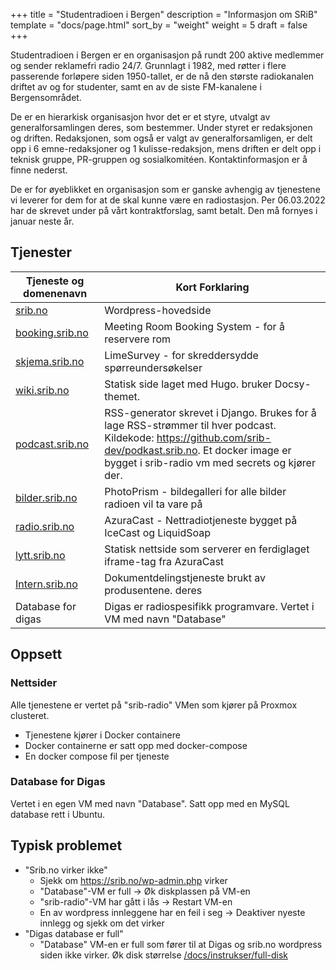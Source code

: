 +++
title = "Studentradioen i Bergen"
description = "Informasjon om SRiB"
template = "docs/page.html"
sort_by = "weight"
weight = 5
draft = false
+++

Studentradioen i Bergen er en organisasjon på rundt 200 aktive medlemmer og
sender reklamefri radio 24/7. Grunnlagt i 1982, med røtter i flere passerende
forløpere siden 1950-tallet, er de nå den største radiokanalen driftet av og for
studenter, samt en av de siste FM-kanalene i Bergensområdet.

De er en hierarkisk organisasjon hvor det er et styre, utvalgt av
generalforsamlingen deres, som bestemmer. Under styret er redaksjonen og
driften. Redaksjonen, som også er valgt av generalforsamligen, er delt opp i 6
emne-redaksjoner og 1 kulisse-redaksjon, mens driften er delt opp i teknisk
gruppe, PR-gruppen og sosialkomitéen. Kontaktinformasjon er å finne nederst.

De er for øyeblikket en organisasjon som er ganske avhengig av tjenestene vi
leverer for dem for at de skal kunne være en radiostasjon. Per 06.03.2022 har de
skrevet under på vårt kontraktforslag, samt betalt. Den må fornyes i januar
neste år.

## Tjenester

| Tjeneste og domenenavn                              | Kort Forklaring                                                                                                                                                                                               |
| --------------------------------------------------- | ------------------------------------------------------------------------------------------------------------------------------------------------------------------------------------------------------------- |
| [srib.no](/docs/produksjon/srib-no)                 | Wordpress-hovedside                                                                                                                                                                                           |
| [booking.srib.no](/docs/produksjon/booking-srib-no) | Meeting Room Booking System - for å reservere rom                                                                                                                                                             |
| [skjema.srib.no](/docs/produksjon/skjema-srib-no)   | LimeSurvey - for skreddersydde spørreundersøkelser                                                                                                                                                            |
| [wiki.srib.no](/docs/produksjon/wiki-srib-no)       | Statisk side laget med Hugo. bruker Docsy-themet.                                                                                                                                                             |
| [podcast.srib.no](/docs/produksjon/podcast-srib-no) | RSS-generator skrevet i Django. Brukes for å lage RSS-strømmer til hver podcast. Kildekode: https://github.com/srib-dev/podkast.srib.no. Et docker image er bygget i srib-radio vm med secrets og kjører der. |
| [bilder.srib.no](/docs/produksjon/bilder-srib-no)   | PhotoPrism - bildegalleri for alle bilder radioen vil ta vare på                                                                                                                                              |
| [radio.srib.no](/docs/produksjon/radio-srib-no)     | AzuraCast - Nettradiotjeneste bygget på IceCast og LiquidSoap                                                                                                                                                 |
| [lytt.srib.no](/docs/produksjon/lytt-srib-no)       | Statisk nettside som serverer en ferdiglaget iframe-tag fra AzuraCast                                                                                                                                         |
| [Intern.srib.no](/docs/produksjon/intern-srib-no)   | Dokumentdelingstjeneste brukt av produsentene. deres                                                                                                                                                          |
| Database for digas                                  | Digas er radiospesifikk programvare. Vertet i VM med navn "Database"                                                                                                                                          |

## Oppsett

### Nettsider

Alle tjenestene er vertet på "srib-radio" VMen som kjører på Proxmox clusteret.

- Tjenestene kjører i Docker containere
- Docker containerne er satt opp med docker-compose
- En docker compose fil per tjeneste

### Database for Digas

Vertet i en egen VM med navn "Database". Satt opp med en MySQL database rett i
Ubuntu.

## Typisk problemet

- "Srib.no virker ikke"
  - Sjekk om https://srib.no/wp-admin.php virker
  - "Database"-VM er full -> Øk diskplassen på VM-en
  - "srib-radio"-VM har gått i lås -> Restart VM-en
  - En av wordpress innleggene har en feil i seg -> Deaktiver nyeste innlegg og
    sjekk om det virker
- "Digas database er full"
  - "Database" VM-en er full som fører til at Digas og srib.no wordpress siden
    ikke virker. Øk disk størrelse
    [/docs/instrukser/full-disk](/docs/instrukser/full-disk/)
